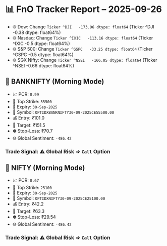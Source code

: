 # 📊 FnO Tracker Report – 2025-09-26
- 🌐 Dow: Change `Ticker
^DJI   -173.96
dtype: float64` (Ticker
^DJI   -0.38
dtype: float64%)
- 🌐 Nasdaq: Change `Ticker
^IXIC   -113.16
dtype: float64` (Ticker
^IXIC   -0.5
dtype: float64%)
- 🌐 S&P 500: Change `Ticker
^GSPC   -33.25
dtype: float64` (Ticker
^GSPC   -0.5
dtype: float64%)
- 🌐 SGX Nifty: Change `Ticker
^NSEI   -166.05
dtype: float64` (Ticker
^NSEI   -0.66
dtype: float64%)
## 📘 BANKNIFTY (Morning Mode)
- 📈 PCR: `0.99`
- 🔢 Top Strike: `55500`
- 📆 Expiry: `30-Sep-2025`
- 🎫 Symbol: `OPTIDXBANKNIFTY30-09-2025CE55500.00`
- 💰 Entry: ₹101.0
- 🎯 Target: ₹151.5
- ⛔ Stop-Loss: ₹70.7
- 🌐 Global Sentiment: `-486.42`
### Trade Signal: ⚠️ Global Risk ⇒ `Call` Option
## 📘 NIFTY (Morning Mode)
- 📈 PCR: `0.67`
- 🔢 Top Strike: `25100`
- 📆 Expiry: `30-Sep-2025`
- 🎫 Symbol: `OPTIDXNIFTY30-09-2025CE25100.00`
- 💰 Entry: ₹42.2
- 🎯 Target: ₹63.3
- ⛔ Stop-Loss: ₹29.54
- 🌐 Global Sentiment: `-486.42`
### Trade Signal: ⚠️ Global Risk ⇒ `Call` Option
